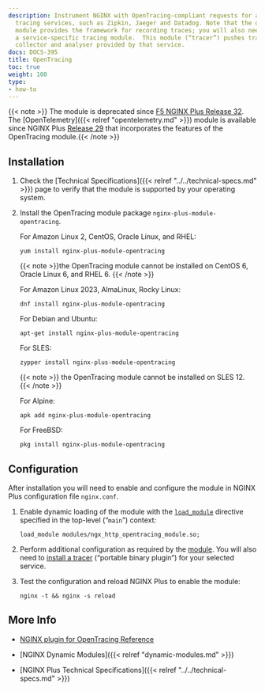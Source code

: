 ```yaml
---
description: Instrument NGINX with OpenTracing-compliant requests for a range of distributed
  tracing services, such as Zipkin, Jaeger and Datadog. Note that the opentracing
  module provides the framework for recording traces; you will also need to install
  a service-specific tracing module.  This module (“tracer”) pushes traces to the
  collector and analyser provided by that service.
docs: DOCS-395
title: OpenTracing
toc: true
weight: 100
type:
- how-to
---
```


{{< note >}} The module is deprecated since <a href="../../../releases/#r32">F5 NGINX Plus Release 32</a>. The [OpenTelemetry]({{< relref "opentelemetry.md" >}}) module is available since NGINX Plus <a href="../../../releases/#r29">Release 29</a> that incorporates the features of the OpenTracing module.{{< /note >}}


<span id="install"></span>
## Installation

1. Check the [Technical Specifications]({{< relref "../../technical-specs.md" >}}) page to verify that the module is supported by your operating system.

2. Install the OpenTracing module package `nginx-plus-module-opentracing`.

   For Amazon Linux 2, CentOS, Oracle Linux, and RHEL:

   ```shell
   yum install nginx-plus-module-opentracing
   ```

   {{< note >}}the OpenTracing module cannot be installed on CentOS 6, Oracle Linux 6, and RHEL 6. {{< /note >}}

   For Amazon Linux 2023, AlmaLinux, Rocky Linux:

   ```shell
   dnf install nginx-plus-module-opentracing
   ```

   For Debian and Ubuntu:

   ```shell
   apt-get install nginx-plus-module-opentracing
   ```

   For SLES:

   ```shell
   zypper install nginx-plus-module-opentracing
   ```

   {{< note >}} the OpenTracing module cannot be installed on SLES 12. {{< /note >}}

   For Alpine:

   ```shell
   apk add nginx-plus-module-opentracing
   ```

   For FreeBSD:

   ```shell
   pkg install nginx-plus-module-opentracing
   ```


<span id="configure"></span>

## Configuration

After installation you will need to enable and configure the module in NGINX Plus configuration file `nginx.conf`.

1. Enable dynamic loading of the module with the [`load_module`](https://nginx.org/en/docs/ngx_core_module.html#load_module) directive specified in the top-level (“`main`”) context:

   ```nginx
   load_module modules/ngx_http_opentracing_module.so;
   ```

2. Perform additional configuration as required by the [module](https://github.com/opentracing-contrib/nginx-opentracing). You will also need to [install a tracer](https://github.com/opentracing-contrib/nginx-opentracing#building-from-source) (“portable binary plugin”) for your selected service.

3. Test the configuration and reload NGINX Plus to enable the module:

   ```shell
   nginx -t && nginx -s reload
   ```


<span id="info"></span>
## More Info

- [NGINX plugin for OpenTracing Reference](https://github.com/opentracing-contrib/nginx-opentracing)

- [NGINX Dynamic Modules]({{< relref "dynamic-modules.md" >}})

- [NGINX Plus Technical Specifications]({{< relref "../../technical-specs.md" >}})
